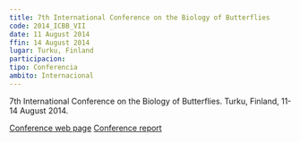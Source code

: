 ```yaml
---
title: 7th International Conference on the Biology of Butterflies
code: 2014_ICBB_VII
date: 11 August 2014
ffin: 14 August 2014
lugar: Turku, Finland
participacion:
tipo: Conferencia
ambito: Internacional
---
```


7th International Conference on the Biology of Butterflies. Turku, Finland, 11-14 August 2014.

[Conference web page](http://www.nymphalidae.net/icbb2014/index.html)
[Conference report](http://www.nymphalidae.net/icbb2014/Antenna2.pdf)
